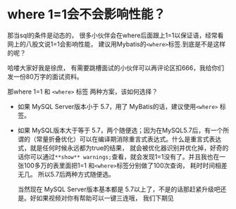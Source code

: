# where 1=1会不会影响性能？

那当sql的条件是动态的， 很多小伙伴会在where后面跟上1=1以保证语，经常看网上的八股文说1=1会影响性能， 建议用Mybatis的`<where>`标签.到底是不是这样的呢？

哈喽大家好我是徐庶， 有需要跳槽面试的小伙伴可以再评论区扣666，我给你们发一份80万字的面试资料。

那where 1=1 和 `<where>` 标签 两种方案，该如何选择？

+ 如果 MySQL Server版本小于 5.7，用了 MyBatis的话，建议使用`<where>` 标签。

+ 如果 MySQL版本大于等于 5.7，两个随便选；因为在MySQL5.7后，有一个所谓的（常量折叠优化）可以在编译期消除重言式表达式。什么是重言式表达式，就是任何时候永远都为true的结果， 就会被优化器识别并优化掉，好奇的话你可以通过`**show** warnings;`查看，就会发现1=1没有了。并且我也在一张100多万的表里面把1=1 和`<where>`标签分别做了100次查询， 耗时时间相差无几。  所以5.7后两种方式随便选。

   当然现在 MySQL Server版本基本都是 5.7以上了，不是的话那赶紧升级吧还是。好如果视频对你有帮助可以一键三连哦， 我们下期见

